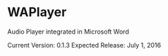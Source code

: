 # WAPlayer
Audio Player integrated in Microsoft Word

Current Version: 0.1.3
Expected Release: July 1, 2016
